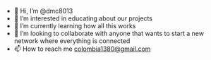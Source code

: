 - 👋 Hi, I’m @dmc8013
- 👀 I’m interested in educating about our projects 
- 🌱 I’m currently learning how all this works
- 💞️ I’m looking to collaborate with anyone that wants to start a new network where everything is connected
- 📫 How to reach me colombia1380@gmail.com

<!---
dmc8013/dmc8013 is a ✨ special ✨ repository because its `README.md` (this file) appears on your GitHub profile.
You can click the Preview link to take a look at your changes.
--->
